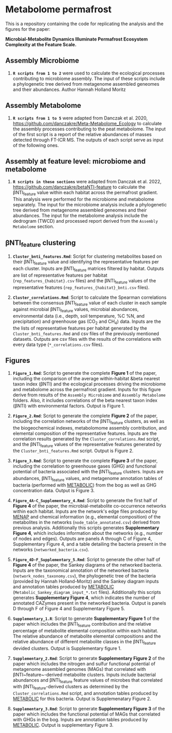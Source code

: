 # Metabolome permafrost

This is a repository containing the code for replicating the analysis and the figures for the paper: 

**Microbial-Metabolite Dynamics Illuminate Permafrost Ecosystem Complexity at the Feature Scale.**

## Assembly Microbiome

1. **`R scripts from 1 to 2`** were used to calculate the ecological processes contributing to microbiome assembly. The input of these scripts include a phylogenetic tree derived from metagenome assembled geneomes and their abundances. Author Hannah Holland Moritz

## Assembly Metabolome

1. **`R scripts from 1 to 5`** were adapted from Danczak et al. 2020, https://github.com/danczakre/Meta-Metabolome_Ecology to calculate the assembly processes contributing to the peat metabolome. The input of the first script is a report of the relative abundances of masses detected through FT-ICR MS. The outputs of each script serve as input of the following ones.

## Assembly at feature level: microbiome and metabolome

1. **`R scripts in these sections`** were adapted from Danczak et al. 2022, https://github.com/danczakre/betaNTI-feature to calculate the &beta;NTI<sub>feature</sub> value within each habitat across the permafrost gradient. This analysis were performed for the microbiome and metabolome separately. The input for the microbiome analysis include a phylogenetic tree derived from metagenome assembled geneomes and their abundances. The input for the metabolome analysis include the dedrogram (TWCD) and processed report derived from the `Assembly Metabolome` section.

##  &beta;NTI<sub>feature</sub> clustering

1. **`Cluster_bnti_features.Rmd`**: Script for clustering metabolites based on their &beta;NTI<sub>feature</sub> value and identifying the representative features per each cluster. Inputs are &beta;NTI<sub>feature</sub> matrices filtered by habitat. Outputs are list of representative features per habitat (`rep_features_{habitat}.csv` files) and the  &beta;NTI<sub>feature</sub> values of the representative features (`rep_features_{habitat}_bnti.csv` files).

1. **`Cluster_correlations.Rmd`**: Script to calculate the Spearman correlations between the consensus &beta;NTI<sub>feature</sub> value of each cluster in each sample against microbial &beta;NTI<sub>feature</sub> values, microbial abundances, environmental data (i.e., depth, soil temperature, %C %N, and precipitation) and greenhouse gas (CO<sub>2</sub> and CH<sub>4</sub>) data. Inputs are the the lists of representative features per habitat generated by the `Cluster_bnti_features.Rmd` and csv files of the previously mentioned datasets. Outputs are csv files with the results of the correlations with every data type (`*_correlations.csv` files).

## Figures

1. **`Figure_1.Rmd`**: Script to generate the complete **Figure 1** of the paper, including the comparison of the average within-habitat &beta nearest taxon index (βNTI) and the ecological processes driving the microbiome and metabolome across the permafrost gradient. Inputs for this figure derive from results of the `Assembly Microbiome` and `Assembly Metabolome` folders. Also, it includes correlations of the beta nearest taxon index (βNTI) with environmental factors. Output is Figure 1.

1. **`Figure_2.Rmd`**: Script to generate the complete **Figure 2** of the paper, including the correlation networks of the &beta;NTI<sub>feature</sub> clusters, as well as the biogeochemical indexes, metabolomome assembly contribution, and elemental composition of the representative features. Inputs are the correlation results generated by the `Cluster_correlations.Rmd` script, and the &beta;NTI<sub>feature</sub> values of the representative features generated by the `Cluster_bnti_features.Rmd` script. Output is Figure 2.

1. **`Figure_3.Rmd`**: Script to generate the complete **Figure 3** of the paper, including the correlation to greenhouse gases (GHG) and functional potential of bacteria associated with the &beta;NTI<sub>feature</sub> clusters. Inputs are abundances, &beta;NTI<sub>feature</sub> values, and metagenome annotation tables of bacteria (performed with [METABOLIC](https://github.com/AnantharamanLab/METABOLIC)) from the bog as well as GHG concentration data. Output is Figure 3.

1. **`Figure_4A-C_Supplementary_4.Rmd`**: Script to generate the first half of **Figure 4** of the paper, the microbial-metabolite co-occurrence networks within each habitat. Inputs are the network's edge files produced by [MENAP](http://ieg4.rccc.ou.edu/mena/) and chemical information (e.g., elemental composition) of the metabolites in the networks (`node_table_annotated.csv`) derived from previous analysis. Additionally this scripts generates **Supplementary Figure 4**, which includes information about the networks (e.g., number of nodes and edges). Outputs are panels A through C of  Figure 4, Supplementary Figure 4, and a table detailing the bacteria present in the networks (`networked_bacteria.csv`).

1. **`Figure_4D-F_Supplementary_5.Rmd`**: Script to generate the other half of **Figure 4** of the paper, the Sankey diagrams of the networked bacteria. Inputs are the taxonomical annotation of the networked bacteria (`network_nodes_taxonomy.csv`), the phylogenetic tree of the bacteria (provided by Hannah Holland-Moritz) and the Sankey diagram inputs and annotation tables produced by [METABOLIC](https://github.com/AnantharamanLab/METABOLIC) (`Metabolic_Sankey_diagram_input_*.txt` files). Additionally this scripts generates **Supplementary Figure 4**, which indicates the number of annotated CAZymes present in the networked bacteria. Output is panels D through F of Figure 4 and Supplementary Figure 5.

1. **`Supplementary_1.R`**: Script to generate **Supplementary Figure 1** of the paper which includes the &beta;NTI<sub>feature</sub> contribution and the relative percentage of metabolite elemental composition within each habitat. The relative abundance of metabolite elemental compositions and the relative abundance of different metabolite classes in the &beta;NTI<sub>feature</sub> devided clusters. Output is Supplementary figure 1.

1. **`Supplementary_2.Rmd`**: Script to generate **Supplementary Figure 2** of the paper which includes the nitrogen and sulfur functional potential of metagenome assembled genomes (MAGs) that correlated with &beta;NTI~feature~-derived metabolite clusters. Inputs include bacterial abundances and &beta;NTI<sub>feature</sub> feature values of microbes that correlated with &beta;NTI<sub>feature</sub>-derived clusters as determined by the `Cluster_correlations.Rmd` script, and annotation tables produced by [METABOLIC](https://github.com/AnantharamanLab/METABOLIC) for this bacteria. Output is Supplemenatary Figure 2.

1. **`Supplementary_3.Rmd`**: Script to generate **Supplementary Figure 3** of the paper which includes the functional potential of MAGs that correlated with GHGs in the bog. Inputs are annotation tables produced by [METABOLIC](https://github.com/AnantharamanLab/METABOLIC). Output is supplementary Figure 3.

